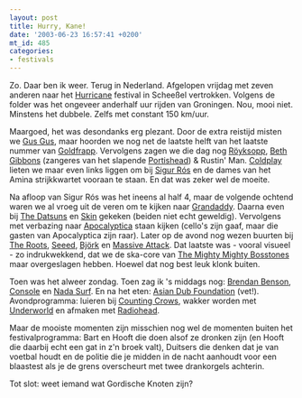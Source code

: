 ```yaml
---
layout: post
title: Hurry, Kane!
date: '2003-06-23 16:57:41 +0200'
mt_id: 485
categories:
- festivals
---
```

Zo. Daar ben ik weer. Terug in Nederland. Afgelopen vrijdag met zeven anderen naar het <a href="http://www.hurricane.de/">Hurricane</a> festival in Schee&#223;el vertrokken. Volgens de folder was het ongeveer anderhalf uur rijden van Groningen. Nou, mooi niet. Minstens het dubbele. Zelfs met constant 150 km/uur.

Maargoed, het was desondanks erg plezant. Door de extra reistijd misten we <a href="http://www.gusgus.com/">Gus Gus</a>, maar hoorden we nog net de laatste helft van het laatste nummer van <a href="http://www.goldfrapp.co.uk/">Goldfrapp</a>. Vervolgens zagen we die dag nog <a href="http://www.astralwerks.com/royksopp/">R&ouml;yksopp</a>, <a href="http://www.bethgibbons.com/">Beth Gibbons</a> (zangeres van het slapende <a href="http://www.portishead.co.uk/">Portishead</a>) &amp; Rustin' Man. <a href="http://www.coldplay.com/">Coldplay</a> lieten we maar even links liggen om bij <a href="http://www.sigur-ros.co.uk/">Sigur R&oacute;s</a> en de dames van het Amina strijkkwartet vooraan te staan. En dat was zeker wel de moeite.

Na afloop van Sigur R&oacute;s was het ineens al half 4, maar de volgende ochtend waren we al vroeg uit de veren om te kijken naar <a href="http://www.grandaddylandscape.com/">Grandaddy</a>. Daarna even bij <a href="http://www.thedatsuns.com/">The Datsuns</a> en <a href="http://www.skin.uk.com/">Skin</a> gekeken (beiden niet echt geweldig). Vervolgens met verbazing naar <a href="http://www.apocalyptica.com/">Apocalyptica</a> staan kijken (cello's zijn gaaf, maar die gasten van Apocalyptica zijn raar). Later op de avond nog wezen buurten bij <a href="http://www.okayplayer.com/">The Roots</a>, <a href="http://www.seeed.de/">Seeed</a>, <a href="http://www.bjork.com/">Bj&ouml;rk</a> en <a href="http://www.massiveattack.com/">Massive Attack</a>. Dat laatste was - vooral visueel - zo indrukwekkend, dat we de ska-core van <a href="http://www.bosstones.com/">The Mighty Mighty Bosstones</a> maar overgeslagen hebben. Hoewel dat nog best leuk klonk buiten.

Toen was het alweer zondag. Toen zag ik 's middags nog: <a href="http://www.elbow.co.uk/bb/index.asp">Brendan Benson</a>, <a href="http://www.console.li/">Console</a> en <a href="http://www.nadasurf.com/">Nada Surf</a>. En na het eten: <a href="http://www.asiandubfoundation.com/">Asian Dub Foundation</a> (vet!). Avondprogramma: luieren bij <a href="http://www.countingcrows.com/">Counting Crows</a>, wakker worden met <a href="http://www.underworld-jbo.com/">Underworld</a> en afmaken met <a href="http://www.radiohead.com/">Radiohead</a>.

Maar de mooiste momenten zijn misschien nog wel de momenten buiten het festivalprogramma: Bart en Hooft die doen alsof ze dronken zijn (en Hooft die daarbij echt een gat in z'n broek valt), Duitsers die denken dat je van voetbal houdt en de politie die je midden in de nacht aanhoudt voor een blaastest als je de grens overscheurt met twee drankorgels achterin.

Tot slot: weet iemand wat Gordische Knoten zijn?
